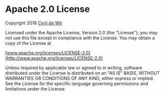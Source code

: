 # Apache 2.0 License

Copyright 2018 [Cyril de Wit](http://www.cyrildewit)

Licensed under the Apache License, Version 2.0 (the "License");
you may not use this file except in compliance with the License.
You may obtain a copy of the License at

[www.apache.org/licenses/LICENSE-2.0](http://www.apache.org/licenses/LICENSE-2.0)

Unless required by applicable law or agreed to in writing, software
distributed under the License is distributed on an "AS IS" BASIS,
WITHOUT WARRANTIES OR CONDITIONS OF ANY KIND, either express or implied.
See the License for the specific language governing permissions and
limitations under the License.
